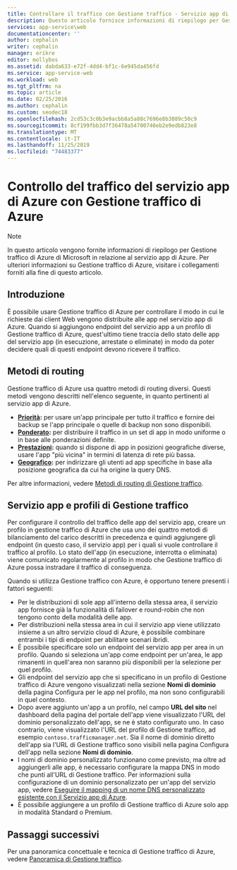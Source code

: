```yaml
---
title: Controllare il traffico con Gestione traffico - Servizio app di Azure
description: Questo articolo fornisce informazioni di riepilogo per Gestione traffico di Azure in relazione al servizio app di Azure.
services: app-service\web
documentationcenter: ''
author: cephalin
writer: cephalin
manager: erikre
editor: mollybos
ms.assetid: dabda633-e72f-4dd4-bf1c-6e945da456fd
ms.service: app-service-web
ms.workload: web
ms.tgt_pltfrm: na
ms.topic: article
ms.date: 02/25/2016
ms.author: cephalin
ms.custom: seodec18
ms.openlocfilehash: 2cd53c3c0b3e9acbb8a5a88c7696e8b3089c50c9
ms.sourcegitcommit: 8cf199fbb3d7f36478a54700740eb2e9edb823e8
ms.translationtype: MT
ms.contentlocale: it-IT
ms.lasthandoff: 11/25/2019
ms.locfileid: "74483377"
---
```

# <a name="controlling-azure-app-service-traffic-with-azure-traffic-manager"></a>Controllo del traffico del servizio app di Azure con Gestione traffico di Azure
> [!NOTE]
> In questo articolo vengono fornite informazioni di riepilogo per Gestione traffico di Azure di Microsoft in relazione al servizio app di Azure. Per ulteriori informazioni su Gestione traffico di Azure, visitare i collegamenti forniti alla fine di questo articolo.
> 
> 

## <a name="introduction"></a>Introduzione
È possibile usare Gestione traffico di Azure per controllare il modo in cui le richieste dai client Web vengono distribuite alle app nel servizio app di Azure. Quando si aggiungono endpoint del servizio app a un profilo di Gestione traffico di Azure, quest'ultimo tiene traccia dello stato delle app del servizio app (in esecuzione, arrestate o eliminate) in modo da poter decidere quali di questi endpoint devono ricevere il traffico.

## <a name="routing-methods"></a>Metodi di routing
Gestione traffico di Azure usa quattro metodi di routing diversi. Questi metodi vengono descritti nell'elenco seguente, in quanto pertinenti al servizio app di Azure.

* **[Priorità](../traffic-manager/traffic-manager-routing-methods.md#priority-traffic-routing-method):** per usare un'app principale per tutto il traffico e fornire dei backup se l'app principale o quelle di backup non sono disponibili.
* **[Ponderato](../traffic-manager/traffic-manager-routing-methods.md#weighted):** per distribuire il traffico in un set di app in modo uniforme o in base alle ponderazioni definite.
* **[Prestazioni](../traffic-manager/traffic-manager-routing-methods.md#performance):** quando si dispone di app in posizioni geografiche diverse, usare l'app "più vicina" in termini di latenza di rete più bassa.
* **[Geografico](../traffic-manager/traffic-manager-routing-methods.md#geographic):** per indirizzare gli utenti ad app specifiche in base alla posizione geografica da cui ha origine la query DNS. 

Per altre informazioni, vedere [Metodi di routing di Gestione traffico](../traffic-manager/traffic-manager-routing-methods.md).

## <a name="app-service-and-traffic-manager-profiles"></a>Servizio app e profili di Gestione traffico
Per configurare il controllo del traffico delle app del servizio app, creare un profilo in gestione traffico di Azure che usa uno dei quattro metodi di bilanciamento del carico descritti in precedenza e quindi aggiungere gli endpoint (in questo caso, il servizio app) per i quali si vuole controllare il traffico al profilo. Lo stato dell'app (in esecuzione, interrotta o eliminata) viene comunicato regolarmente al profilo in modo che Gestione traffico di Azure possa instradare il traffico di conseguenza.

Quando si utilizza Gestione traffico con Azure, è opportuno tenere presenti i fattori seguenti:

* Per le distribuzioni di sole app all'interno della stessa area, il servizio app fornisce già la funzionalità di failover e round-robin che non tengono conto della modalità delle app.
* Per distribuzioni nella stessa area in cui il servizio app viene utilizzato insieme a un altro servizio cloud di Azure, è possibile combinare entrambi i tipi di endpoint per abilitare scenari ibridi.
* È possibile specificare solo un endpoint del servizio app per area in un profilo. Quando si seleziona un'app come endpoint per un'area, le app rimanenti in quell'area non saranno più disponibili per la selezione per quel profilo.
* Gli endpoint del servizio app che si specificano in un profilo di Gestione traffico di Azure vengono visualizzati nella sezione **Nomi di dominio** della pagina Configura per le app nel profilo, ma non sono configurabili in quel contesto.
* Dopo avere aggiunto un'app a un profilo, nel campo **URL del sito** nel dashboard della pagina del portale dell'app viene visualizzato l'URL del dominio personalizzato dell'app, se ne è stato configurato uno. In caso contrario, viene visualizzato l'URL del profilo di Gestione traffico, ad esempio `contoso.trafficmanager.net`. Sia il nome di dominio diretto dell'app sia l'URL di Gestione traffico sono visibili nella pagina Configura dell'app nella sezione **Nomi di dominio**.
* I nomi di dominio personalizzato funzionano come previsto, ma oltre ad aggiungerli alle app, è necessario configurare la mappa DNS in modo che punti all'URL di Gestione traffico. Per informazioni sulla configurazione di un dominio personalizzato per un'app del servizio app, vedere [Eseguire il mapping di un nome DNS personalizzato esistente con il Servizio app di Azure](app-service-web-tutorial-custom-domain.md).
* È possibile aggiungere a un profilo di Gestione traffico di Azure solo app in modalità Standard o Premium.

## <a name="next-steps"></a>Passaggi successivi
Per una panoramica concettuale e tecnica di Gestione traffico di Azure, vedere [Panoramica di Gestione traffico](../traffic-manager/traffic-manager-overview.md).


